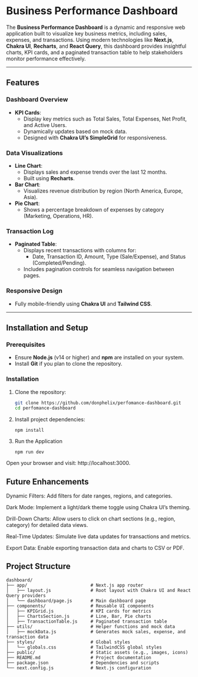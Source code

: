 # Business Performance Dashboard

The **Business Performance Dashboard** is a dynamic and responsive web application built to visualize key business metrics, including sales, expenses, and transactions. Using modern technologies like **Next.js**, **Chakra UI**, **Recharts**, and **React Query**, this dashboard provides insightful charts, KPI cards, and a paginated transaction table to help stakeholders monitor performance effectively.

---

## Features

### Dashboard Overview
- **KPI Cards**:
    - Display key metrics such as Total Sales, Total Expenses, Net Profit, and Active Users.
    - Dynamically updates based on mock data.
    - Designed with **Chakra UI’s SimpleGrid** for responsiveness.

### Data Visualizations
- **Line Chart**:
    - Displays sales and expense trends over the last 12 months.
    - Built using **Recharts**.
- **Bar Chart**:
    - Visualizes revenue distribution by region (North America, Europe, Asia).
- **Pie Chart**:
    - Shows a percentage breakdown of expenses by category (Marketing, Operations, HR).

### Transaction Log
- **Paginated Table**:
    - Displays recent transactions with columns for:
        - Date, Transaction ID, Amount, Type (Sale/Expense), and Status (Completed/Pending).
    - Includes pagination controls for seamless navigation between pages.

### Responsive Design
- Fully mobile-friendly using **Chakra UI** and **Tailwind CSS**.

---

## Installation and Setup

### Prerequisites
- Ensure **Node.js** (v14 or higher) and **npm** are installed on your system.
- Install **Git** if you plan to clone the repository.

### Installation
1. Clone the repository:
   ```bash
   git clone https://github.com/donphelix/perfomance-dashboard.git
   cd perfomance-dashboard
   
2. Install project dependencies:
   ```
   npm install
   
3. Run the Application
   ```
   npm run dev
Open your browser and visit: http://localhost:3000.

## Future Enhancements
Dynamic Filters:
Add filters for date ranges, regions, and categories.

Dark Mode:
Implement a light/dark theme toggle using Chakra UI’s theming.

Drill-Down Charts:
Allow users to click on chart sections (e.g., region, category) for detailed data views.

Real-Time Updates:
Simulate live data updates for transactions and metrics.

Export Data:
Enable exporting transaction data and charts to CSV or PDF.

## Project Structure
  ```
  dashboard/
  ├── app/                        # Next.js app router
  │   ├── layout.js               # Root layout with Chakra UI and React Query providers
  │   └── dashboard/page.js       # Main dashboard page
  ├── components/                 # Reusable UI components
  │   ├── KPIGrid.js              # KPI cards for metrics
  │   ├── ChartsSection.js        # Line, Bar, Pie charts
  │   ├── TransactionTable.js     # Paginated transaction table
  ├── utils/                      # Helper functions and mock data
  │   ├── mockData.js             # Generates mock sales, expense, and transaction data
  ├── styles/                     # Global styles
  │   └── globals.css             # TailwindCSS global styles
  ├── public/                     # Static assets (e.g., images, icons)
  ├── README.md                   # Project documentation
  ├── package.json                # Dependencies and scripts
  └── next.config.js              # Next.js configuration
